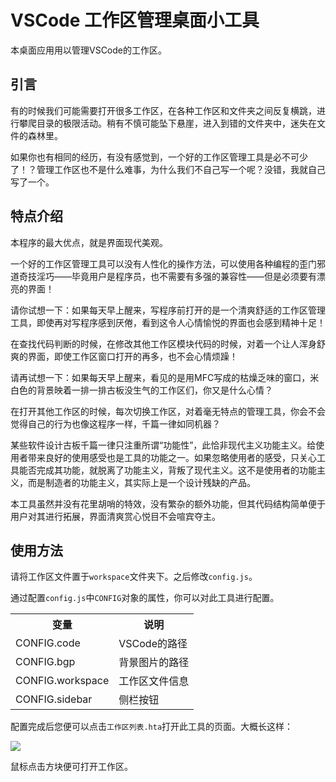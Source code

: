 # VSCode 工作区管理桌面小工具

本桌面应用用以管理VSCode的工作区。

## 引言

有的时候我们可能需要打开很多工作区，在各种工作区和文件夹之间反复横跳，进行攀爬目录的极限活动。稍有不慎可能坠下悬崖，进入到错的文件夹中，迷失在文件的森林里。

如果你也有相同的经历，有没有感觉到，一个好的工作区管理工具是必不可少了！？管理工作区也不是什么难事，为什么我们不自己写一个呢？没错，我就自己写了一个。

## 特点介绍

本程序的最大优点，就是界面现代美观。

一个好的工作区管理工具可以没有人性化的操作方法，可以使用各种编程的歪门邪道奇技淫巧——毕竟用户是程序员，也不需要有多强的兼容性——但是必须要有漂亮的界面！

请你试想一下：如果每天早上醒来，写程序前打开的是一个清爽舒适的工作区管理工具，即使再对写程序感到厌倦，看到这令人心情愉悦的界面也会感到精神十足！

在查找代码判断的时候，在修改其他工作区模块代码的时候，对着一个让人浑身舒爽的界面，即使工作区窗口打开的再多，也不会心情烦躁！

请再试想一下：如果每天早上醒来，看见的是用MFC写成的枯燥乏味的窗口，米白色的背景映着一排一排古板没生气的工作区们，你又是什么心情？

在打开其他工作区的时候，每次切换工作区，对着毫无特点的管理工具，你会不会觉得自己的行为也像这程序一样，千篇一律如同机器？

某些软件设计古板千篇一律只注重所谓“功能性”，此恰非现代主义功能主义。给使用者带来良好的使用感受也是工具的功能之一。如果忽略使用者的感受，只关心工具能否完成其功能，就脱离了功能主义，背叛了现代主义。这不是使用者的功能主义，而是制造者的功能主义，其实际上是一个设计残缺的产品。

本工具虽然并没有花里胡哨的特效，没有繁杂的额外功能，但其代码结构简单便于用户对其进行拓展，界面清爽赏心悦目不会喧宾夺主。

## 使用方法

请将工作区文件置于`workspace`文件夹下。之后修改`config.js`。

通过配置`config.js`中`CONFIG`对象的属性，你可以对此工具进行配置。

<table>
  <tr>
    <th>变量</th>
    <th>说明</th>
  </tr>
  <tr>
    <td>CONFIG.code</td>
    <td>VSCode的路径</td>
  </tr>
  <tr>
    <td>CONFIG.bgp</td>
    <td>背景图片的路径</td>
  </tr>
  <tr>
    <td>CONFIG.workspace</td>
    <td>工作区文件信息</td>
  </tr>
  <tr>
    <td>CONFIG.sidebar</td>
    <td>侧栏按钮</td>
  </tr>
</table>

配置完成后您便可以点击`工作区列表.hta`打开此工具的页面。大概长这样：

![](https://s3.bmp.ovh/imgs/2022/06/12/c41418ec55276d40.png)

鼠标点击方块便可打开工作区。
